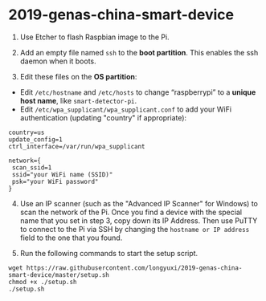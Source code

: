 # 2019-genas-china-smart-device
 
1. Use Etcher to flash Raspbian image to the Pi.

2. Add an empty file named `ssh` to the **boot partition**.  This enables the ssh daemon when it boots.

3. Edit these files on the **OS partition**:
  * Edit `/etc/hostname` and `/etc/hosts` to change “raspberrypi” to a **unique host name**, like `smart-detector-pi`.
  * Edit `/etc/wpa_supplicant/wpa_supplicant.conf` to add your WiFi authentication (updating "country" if appropriate):

```
country=us
update_config=1
ctrl_interface=/var/run/wpa_supplicant

network={
 scan_ssid=1
 ssid="your WiFi name (SSID)"
 psk="your WiFi password"
}
```

4. Use an IP scanner (such as the "Advanced IP Scanner" for Windows) to scan the network of the Pi. Once you find a device with the special name that you set in step 3, copy down its IP Address. Then use PuTTY to connect to the Pi via SSH by changing the `hostname or IP address` field to the one that you found.

5. Run the following commands to start the setup script.
```
wget https://raw.githubusercontent.com/longyuxi/2019-genas-china-smart-device/master/setup.sh
chmod +x ./setup.sh
./setup.sh
```

